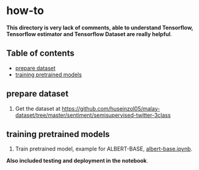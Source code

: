 # how-to

**This directory is very lack of comments, able to understand Tensorflow, Tensorflow estimator and Tensorflow Dataset are really helpful**.

## Table of contents
  * [prepare dataset](#prepare-dataset)
  * [training pretrained models](#training-pretrained-models)

## prepare dataset

1. Get the dataset at https://github.com/huseinzol05/malay-dataset/tree/master/sentiment/semisupervised-twitter-3class

## training pretrained models

1. Train pretrained model, example for ALBERT-BASE, [albert-base.ipynb](albert-base.ipynb).

**Also included testing and deployment in the notebook**.